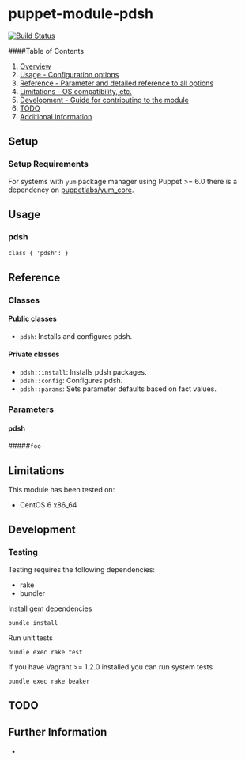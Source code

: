 # puppet-module-pdsh

[![Build Status](https://travis-ci.org/treydock/puppet-module-pdsh.png)](https://travis-ci.org/treydock/puppet-module-pdsh)

####Table of Contents

1. [Overview](#overview)
2. [Usage - Configuration options](#usage)
3. [Reference - Parameter and detailed reference to all options](#reference)
4. [Limitations - OS compatibility, etc.](#limitations)
5. [Development - Guide for contributing to the module](#development)
6. [TODO](#todo)
7. [Additional Information](#additional-information)

## Setup

### Setup Requirements

For systems with `yum` package manager using Puppet >= 6.0 there is a dependency on [puppetlabs/yum_core](https://forge.puppet.com/puppetlabs/yum_core).

## Usage

### pdsh

    class { 'pdsh': }

## Reference

### Classes

#### Public classes

* `pdsh`: Installs and configures pdsh.

#### Private classes

* `pdsh::install`: Installs pdsh packages.
* `pdsh::config`: Configures pdsh.
* `pdsh::params`: Sets parameter defaults based on fact values.

### Parameters

#### pdsh

#####`foo`

## Limitations

This module has been tested on:

* CentOS 6 x86_64

## Development

### Testing

Testing requires the following dependencies:

* rake
* bundler

Install gem dependencies

    bundle install

Run unit tests

    bundle exec rake test

If you have Vagrant >= 1.2.0 installed you can run system tests

    bundle exec rake beaker

## TODO

## Further Information

*
